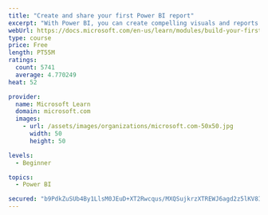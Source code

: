 ```yaml
---
title: "Create and share your first Power BI report"
excerpt: "With Power BI, you can create compelling visuals and reports. In this module, you learn how to use Power BI Desktop to connect to data, build visuals, and create a report that you can share with others in your organization. You then learn how to publish the report to the Power BI service, so that others can see your insights and benefit from your work."
webUrl: https://docs.microsoft.com/en-us/learn/modules/build-your-first-power-bi-report/
type: course
price: Free
length: PT55M
ratings:
  count: 5741
  average: 4.770249
heat: 52

provider:
  name: Microsoft Learn
  domain: microsoft.com
  images:
    - url: /assets/images/organizations/microsoft.com-50x50.jpg
      width: 50
      height: 50

levels:
  - Beginner

topics:
  - Power BI

secured: "b9PdkZuSUb4By1LlsM0JEuD+XT2Rwcqus/MXQSujkrzXTREWJ6agd2z5lKV8INlFr4IMVFDpfgJMmxIfIOk2ZebUFQA4hZE9MTIDpCghKy8TzB07lilejDEGRJ1mNmgEHkmiFdSmsdWh10EjAcIds5rNqzWD4jsHsfJL0rf4LwUzs/PADCKWjdmtvhGsVfka2uKCs6x6RXCggB3C0UfcC4Ftk+/RK3WyR6+YZFl9JXqaJOainxOVAQmZlNfZBTO9kfDpNw1czITiXS4M1mTsyaDAu5qemaNlN5AJMBi0V4U+B50c+8UOxx0J4VeW5pJ4mVSU1Z+Zo6IPByEHAOp9No7WFRlgrrhiKS9Ak05f2Yil/Q2V1Gqd8xXSZDQsbUjvkWQinbIqm6QlbFI8n65vCKGXwdSmImfBj1QfirNJqmc=;axZAJMajOdJjYEOZcHthrw=="
---
```


